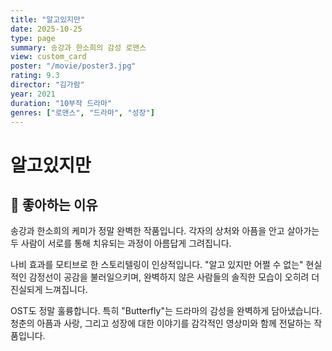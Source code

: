 ```yaml
---
title: "알고있지만"
date: 2025-10-25
type: page
summary: 송강과 한소희의 감성 로맨스
view: custom_card
poster: "/movie/poster3.jpg"
rating: 9.3
director: "김가람"
year: 2021
duration: "10부작 드라마"
genres: ["로맨스", "드라마", "성장"]
---
```


# 알고있지만

## 💭 좋아하는 이유

송강과 한소희의 케미가 정말 완벽한 작품입니다. 각자의 상처와 아픔을 안고 살아가는 두 사람이 서로를 통해 치유되는 과정이 아름답게 그려집니다.

나비 효과를 모티브로 한 스토리텔링이 인상적입니다. "알고 있지만 어쩔 수 없는" 현실적인 감정선이 공감을 불러일으키며, 완벽하지 않은 사람들의 솔직한 모습이 오히려 더 진실되게 느껴집니다.

OST도 정말 훌륭합니다. 특히 "Butterfly"는 드라마의 감성을 완벽하게 담아냈습니다. 청춘의 아픔과 사랑, 그리고 성장에 대한 이야기를 감각적인 영상미와 함께 전달하는 작품입니다.
